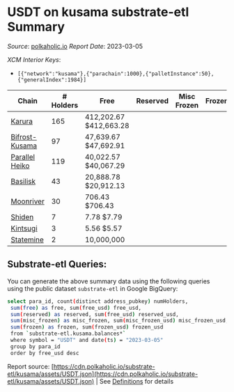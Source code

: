 # USDT on kusama substrate-etl Summary

_Source_: [polkaholic.io](https://polkaholic.io) *Report Date*: 2023-03-05


*XCM Interior Keys*:
* `[{"network":"kusama"},{"parachain":1000},{"palletInstance":50},{"generalIndex":1984}]`


| Chain | # Holders | Free | Reserved | Misc Frozen | Frozen | Price | AssetID |
| ----- | --------- | ---- | -------- | ----------- | ------ | ----- | ------- |
| [Karura](/kusama/2000-karura) | 165 | 412,202.67 $412,663.28 |   |    |   | $1.00 | `{"ForeignAsset":"7"}` |
| [Bifrost-Kusama](/kusama/2001-bifrost-ksm) | 97 | 47,639.67 $47,692.91 |   |    |   | $1.00 | `{"Token2":"0"}` |
| [Parallel Heiko](/kusama/2085-parallel-heiko) | 119 | 40,022.57 $40,067.29 |   |    |   | $1.00 | `{"Token":"102"}` |
| [Basilisk](/kusama/2090-basilisk) | 43 | 20,888.78 $20,912.13 |   |    |   | $1.00 | `{"Token":"14"}` |
| [Moonriver](/kusama/2023-moonriver) | 30 | 706.43 $706.43 |   |    |   | $1.00 | `{"Token":"311091173110107856861649819128533077277"}` |
| [Shiden](/kusama/2007-shiden) | 7 | 7.78 $7.79 |   |    |   | $1.00 | `{"Token":"4294969280"}` |
| [Kintsugi](/kusama/2092-kintsugi) | 3 | 5.56 $5.57 |   |    |   | $1.00 | `{"ForeignAsset":"3"}` |
| [Statemine](/kusama/1000-statemine) | 2 | 10,000,000  |   |    |   |  | `{"Token":"19840"}` |

## Substrate-etl Queries:
You can generate the above summary data using the following queries using the public dataset `substrate-etl` in Google BigQuery:
```bash
select para_id, count(distinct address_pubkey) numHolders, 
 sum(free) as free, sum(free_usd) free_usd,
 sum(reserved) as reserved, sum(free_usd) reserved_usd,
 sum(misc_frozen) as misc_frozen, sum(misc_frozen_usd) misc_frozen_usd,
 sum(frozen) as frozen, sum(frozen_usd) frozen_usd
 from `substrate-etl.kusama.balances*` 
 where symbol = "USDT" and date(ts) = "2023-03-05"
 group by para_id
 order by free_usd desc
```


Report source: [https://cdn.polkaholic.io/substrate-etl/kusama/assets/USDT.json](https://cdn.polkaholic.io/substrate-etl/kusama/assets/USDT.json) | See [Definitions](/DEFINITIONS.md) for details
